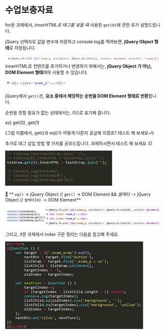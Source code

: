 # 수업보충자료


for문 과제에서, *innerHTML로 태그를 넣을 때* 사용한 `get(0)`에 관한 추가 설명드립니다.


jQuery 선택자로 값을 변수에 저장하고 console.log를 찍어보면, **jQuery Object 형태**로 저장됩니다.

![](https://github.com/yungvely/study/blob/master/ex02_180314/1.jpeg)<br/>
innerHTML로 컨텐츠를 추가하거나 변경하기 위해서는, **jQuery Object 가 아닌, DOM Element 형태**여야 사용할 수 있습니다.

![](https://github.com/yungvely/study/blob/master/ex02_180314/2.jpeg)<br/>

jQuery에서 `get()`은, **요소 중에서 해당하는 순번을 DOM Element 형태로 반환**합니다.

순번을 정할 필요가 없는 상태에서는, 0으로 표기해 줍니다.

ex) get(0), get(1)

(그럼 이쯤에서, get()과 eq()가 어떻게 다른지 궁금해 지겠죠? 테스트 해 보세요~!)

추가로 태그 삽입 방법 몇 가지를 공유드립니다. 과제하시면서 테스트 해 보세요 :D

![](https://github.com/yungvely/study/blob/master/ex02_180314/3.jpeg)<br/>


:peach: ** `eq()` ->  jQuery Object // `get()` ->  DOM Element  && *셀렉터* ->  jQuery Object // `셀렉터[0]` ->  DOM Element**

![](https://github.com/yungvely/study/blob/master/ex02_180314/5.jpeg)<br/>


그리고, if문 과제에서 index 구문 정리는 다음을 참고해 주세요.

![](https://github.com/yungvely/study/blob/master/ex02_180314/4.jpeg)<br/>
